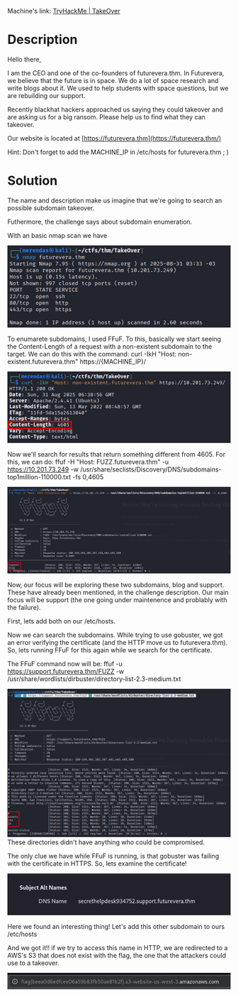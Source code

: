 Machine's link: [TryHackMe | TakeOver](https://tryhackme.com/room/takeover)
# Description

Hello there,  
  
I am the CEO and one of the co-founders of futurevera.thm. In Futurevera, we believe that the future is in space. We do a lot of space research and write blogs about it. We used to help students with space questions, but we are rebuilding our support.  

Recently blackhat hackers approached us saying they could takeover and are asking us for a big ransom. Please help us to find what they can takeover.  
  
Our website is located at [https://futurevera.thm](https://futurevera.thm/)

Hint: Don't forget to add the MACHINE_IP in /etc/hosts for futurevera.thm ; )

# Solution
The name and description make us imagine that we're going to search an possible subdomain takeover.

Futhermore, the challenge says about subdomain enumeration.

With an basic nmap scan we have

![Basic nmap scan](images/basicScan.png)

To enumarete subdomains, I used FFuF.
To this, basically we start seeing the Content-Length of a request with a non-existent subdomain to the target. We can do this with the command:
	curl -IkH "Host: non-existent.futurevera.thm" https://{MACHINE_IP}/
 
![Curl to a non-existent domain](images/curlNonExistent.png)

Now we'll search for results that return something different from 4605. For this, we can do:
	ffuf -H "Host: FUZZ.futurevera.thm" -u https://10.201.73.249 -w /usr/share/seclists/Discovery/DNS/subdomains-top1million-110000.txt -fs 0,4605
 
![Subdomain enumeration with FFuF](images/subdomainFFuF.png)

Now, our focus will be exploring these two subdomains, blog and support.
These have already been mentioned, in the challenge description. Our main focus will be support (the one going under maintenence and problably with the failure).

First, lets add both on our /etc/hosts.

Now we can search the subdomains.
While trying to use gobuster, we got an error verifying the certificate (and the HTTP move us to futurevera.thm). So, lets running FFuF for this again while we search for the certificate.

The FFuF command now will be:
	ffuf -u https://support.futurevera.thm/FUZZ -w /usr/share/wordlists/dirbuster/directory-list-2.3-medium.txt
 
![Directory enumeration with FFuF](images/directoryFFuF.png)
These directories didn't have anything who could be compromised.

The only clue we have while FFuF is running, is that gobuster was failing with the certificate in HTTPS.
So, lets examine the certificate!

![Certificate](images/certificate.png)

Here we found an interesting thing!
Let's add this other subdomain to ours /etc/hosts

And we got it!!
if we try to access this name in HTTP, we are redirected to a AWS's S3 that does not exist with the flag, the one that the attackers could use to a takeover.

![Flag link](images/flag.png)
